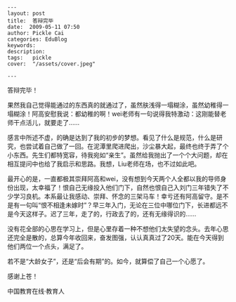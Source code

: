 
    ---
    layout: post  
    title:  答辩完毕  
    date:  2009-05-11 07:50  
    author: Pickle Cai  
    categories: EduBlog  
    keywords: 
    description:   
    tags:	pickle   
    cover:  "/assets/cover.jpeg"  

    ---  
    
答辩完毕！



果然我自己觉得能通过的东西真的就通过了，虽然肤浅得一塌糊涂，虽然幼稚得一塌糊涂！阿高安慰我说：都幼稚的啊！wei老师有一句说得我特激动：这刚能替老师干点活儿，就要走了……



感言中所述不虚，的确是达到了我的初步的梦想。看见了什么是规范，什么是研究，也尝试着自己做了一回。在泥潭里爬进爬出，沙尘暴大起，最终也终于弄了个小东西。先生们都特宽容，待我宛如“亲生”。虽然给我抛出了一个个大问题，却在相互提问中也给了我启示和思路。我想，Liu老师在场，也不过如此吧。



最开心的是，一直都极其崇拜阿高和wei，没有想到今天两个人全都以我的导师身份出现，太幸福了！恨自己无缘投入他们门下，自然也恨自己入刘门三年错失了不少学习良机。本系最让我感动、崇拜、怀念的三架马车！幸亏还有阿高留守。是不是有一句叫“恨不相逢未嫁时”？早三年入门，无论在三位中哪位门下，长进都远不是今天这样子。迟了三年，走了的，行政去了的，还有无缘得识的……



没有花全部的心思在学习上，但是心里存着一种不想他们太失望的念头。去年心思还完全是散的，总算今年收回来，奋发图强，认认真真过了20天。能在今天得到他们两位一个点头，满足了。



若不是“大龄女子”，还是“后会有期”的。如今，就算偿了自己一个心愿了。



感谢上苍！



		    
 中国教育在线·教育人

